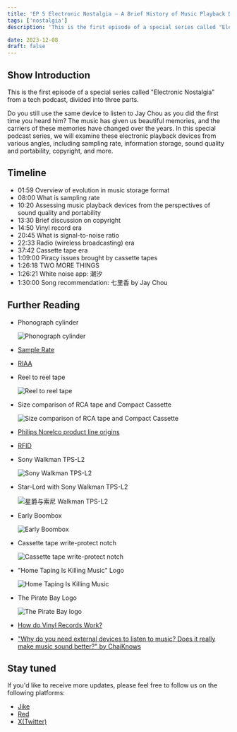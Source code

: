 ```yaml
---
title: 'EP 5 Electronic Nostalgia — A Brief History of Music Playback Devices | Analog Media Era'
tags: ['nostalgia']
description: 'This is the first episode of a special series called "Electronic Nostalgia" from a tech podcast, divided into three parts. In this series, we will explore the evolution of electronic playback devices from the perspectives of sampling rate, information storage, sound quality and portability, copyright, and more.'

date: 2023-12-08
draft: false
---
```


## Show Introduction

This is the first episode of a special series called "Electronic Nostalgia" from a tech podcast, divided into three parts.

Do you still use the same device to listen to Jay Chou as you did the first time you heard him? The music has given us beautiful memories, and the carriers of these memories have changed over the years. In this special podcast series, we will examine these electronic playback devices from various angles, including sampling rate, information storage, sound quality and portability, copyright, and more.

## Timeline

- 01:59 Overview of evolution in music storage format
- 08:00 What is sampling rate
- 10:20 Assessing music playback devices from the perspectives of sound quality and portability
- 13:30 Brief discussion on copyright
- 14:50 Vinyl record era
- 20:45 What is signal-to-noise ratio
- 22:33 Radio (wireless broadcasting) era
- 37:42 Cassette tape era
- 1:09:00 Piracy issues brought by cassette tapes
- 1:26:18 TWO MORE THINGS
- 1:26:21 White noise app: 潮汐
- 1:30:00 Song recommendation: 七里香 by Jay Chou

## Further Reading

- Phonograph cylinder

  ![Phonograph cylinder](https://upload.wikimedia.org/wikipedia/commons/thumb/a/a0/EdisonPhonograph.jpg/220px-EdisonPhonograph.jpg)

- [Sample Rate](<https://en.wikipedia.org/wiki/Sampling_(signal_processing)#Sampling_rate>)

- [RIAA](https://en.wikipedia.org/wiki/Recording_Industry_Association_of_America)

- Reel to reel tape

  ![Reel to reel tape](https://miro.medium.com/v2/resize:fit:720/format:webp/1*1UnvtC8XLX9cV3cmQseH_A.jpeg)

- Size comparison of RCA tape and Compact Cassette

  ![Size comparison of RCA tape and Compact Cassette](https://miro.medium.com/v2/resize:fit:720/format:webp/1*zzCfrdQqgKyYyM_Sd3INYw.png)

- [Philips Norelco product line origins](https://en.wikipedia.org/wiki/Philips_Norelco)

- [RFID](https://en.wikipedia.org/wiki/Radio-frequency_identification)

- Sony Walkman TPS-L2

  ![Sony Walkman TPS-L2](https://retrospekt.com/cdn/shop/files/PC-VR-1247_1.jpg?v=1699892745&width=800)

- Star-Lord with Sony Walkman TPS-L2

  ![星爵与索尼 Walkman TPS-L2](https://s3.ifanr.com/wp-content/uploads/2017/05/GotG_Walkman.jpg!720)

- Early Boombox

  ![Early Boombox](https://upload.wikimedia.org/wikipedia/commons/5/50/Chicago_Pride_Parade_1985_033.jpg)

- Cassette tape write-protect notch

  ![Cassette tape write-protect notch](https://upload.wikimedia.org/wikipedia/commons/0/05/Cassette_Write_Protect_IV.jpg)

- "Home Taping Is Killing Music" Logo

  ![Home Taping Is Killing Music](https://upload.wikimedia.org/wikipedia/en/b/bc/Home_taping_is_killing_music.png)

- The Pirate Bay Logo

  ![The Pirate Bay logo](https://upload.wikimedia.org/wikipedia/commons/thumb/1/16/The_Pirate_Bay_logo.svg/1024px-The_Pirate_Bay_logo.svg.png)

- [How do Vinyl Records Work?](https://www.soundsetal.com/blog-how-do-vinyl-records-work/)
- ["Why do you need external devices to listen to music? Does it really make music sound better?" by ChaiKnows](https://youtu.be/el4NBqkfhWk?si=CtwGGUQ0xjqIGfdW)

## Stay tuned

If you'd like to receive more updates, please feel free to follow us on the following platforms:

- [Jike](https://m.okjike.com/users/c751f4fb-d31d-44cf-aef9-f6b55dec4cd5?source=user_card&s=eyJ1IjoiNjUyMzg3NmQwZWQ3ZTc2NjQ5ODMwNWE4IiwiZCI6MX0%3D)
- [Red](https://www.xiaohongshu.com/user/profile/64c2024f00000000140396e6?xhsshare=WeixinSession&appuid=64c2024f00000000140396e6&apptime=1697005943)
- [X(Twitter)](https://twitter.com/wslj_podcast)
